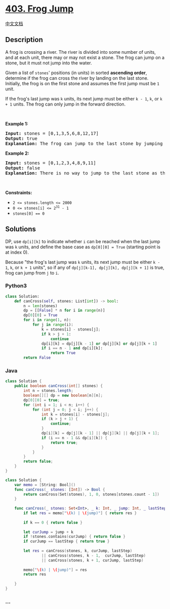 # [403. Frog Jump](https://leetcode.com/problems/frog-jump)

[中文文档](/solution/0400-0499/0403.Frog%20Jump/README.md)

## Description

<p>A frog is crossing a river. The river is divided into some number of units, and at each unit, there may or may not exist a stone. The frog can jump on a stone, but it must not jump into the water.</p>

<p>Given a list of <code>stones</code>&#39; positions (in units) in sorted <strong>ascending order</strong>, determine if the frog can cross the river by landing on the last stone. Initially, the frog is on the first stone and assumes the first jump must be <code>1</code> unit.</p>

<p>If the frog&#39;s last jump was <code>k</code> units, its next jump must be either <code>k - 1</code>, <code>k</code>, or <code>k + 1</code> units. The frog can only jump in the forward direction.</p>

<p>&nbsp;</p>
<p><strong>Example 1:</strong></p>

<pre>
<strong>Input:</strong> stones = [0,1,3,5,6,8,12,17]
<strong>Output:</strong> true
<strong>Explanation:</strong> The frog can jump to the last stone by jumping 1 unit to the 2nd stone, then 2 units to the 3rd stone, then 2 units to the 4th stone, then 3 units to the 6th stone, 4 units to the 7th stone, and 5 units to the 8th stone.
</pre>

<p><strong>Example 2:</strong></p>

<pre>
<strong>Input:</strong> stones = [0,1,2,3,4,8,9,11]
<strong>Output:</strong> false
<strong>Explanation:</strong> There is no way to jump to the last stone as the gap between the 5th and 6th stone is too large.
</pre>

<p>&nbsp;</p>
<p><strong>Constraints:</strong></p>

<ul>
	<li><code>2 &lt;= stones.length &lt;= 2000</code></li>
	<li><code>0 &lt;= stones[i] &lt;= 2<sup>31</sup> - 1</code></li>
	<li><code>stones[0] == 0</code></li>
</ul>


## Solutions

DP, use `dp[i][k]` to indicate whether `i` can be reached when the last jump was `k` units, and define the base case as `dp[0][0] = True` (starting point is at index 0).

Because "the frog's last jump was `k` units, its next jump must be either `k - 1`, `k`, or `k + 1` units", so if any of `dp[j][k-1], dp[j][k], dp[j][k + 1]` is true, frog can jump from `j` to `i`.

<!-- tabs:start -->

### **Python3**

```python
class Solution:
    def canCross(self, stones: List[int]) -> bool:
        n = len(stones)
        dp = [[False] * n for i in range(n)]
        dp[0][0] = True
        for i in range(1, n):
            for j in range(i):
                k = stones[i] - stones[j];
                if k > j + 1:
                    continue
                dp[i][k] = dp[j][k - 1] or dp[j][k] or dp[j][k + 1]
                if i == n - 1 and dp[i][k]:
                    return True
        return False
```

### **Java**

```java
class Solution {
    public boolean canCross(int[] stones) {
        int n = stones.length;
        boolean[][] dp = new boolean[n][n];
        dp[0][0] = true;
        for (int i = 1; i < n; i++) {
            for (int j = 0; j < i; j++) {
                int k = stones[i] - stones[j];
                if (k > j + 1) {
                    continue;
                }
                dp[i][k] = dp[j][k - 1] || dp[j][k] || dp[j][k + 1];
                if (i == n - 1 && dp[i][k]) {
                    return true;
                }
            }
        }
        return false;
    }
}
```

```swift 
class Solution {
    var memo = [String: Bool]()
    func canCross(_ stones: [Int]) -> Bool {
        return canCross(Set(stones), 1, 0, stones[stones.count - 1])
    }
    
    func canCross(_ stones: Set<Int>, _ k: Int, _ jump: Int, _ lastStep: Int) -> Bool {
        if let res = memo["\(k) | \(jump)"] { return res }
        
        if k == 0 { return false }
        
        let curJump = jump + k
        if !stones.contains(curJump) { return false }
        if curJump == lastStep { return true }
        
        let res = canCross(stones, k, curJump, lastStep)
                || canCross(stones, k - 1,  curJump, lastStep)
                || canCross(stones, k + 1, curJump, lastStep)
        
        memo["\(k) | \(jump)"] = res
        return res
        
    }
}
```

### **...**

```

```

<!-- tabs:end -->
